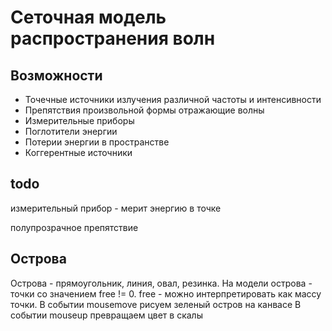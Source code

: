# Сеточная модель распространения волн

## Возможности
- Точечные источники излучения различной частоты и интенсивности
- Препятствия произвольной формы отражающие волны
- Измерительные приборы
- Поглотители энергии 
- Потерии энергии в пространстве 
- Коггерентные источники



## todo

измерительный прибор - мерит энергию в точке

полупрозрачное препятствие

## Острова

Острова - прямоугольник, линия, овал, резинка.
На модели острова - точки со значением free != 0. free - можно интерпретировать как массу точки.
В событии mousemove рисуем зеленый остров на канвасе
В событии mouseup превращаем цвет в скалы
